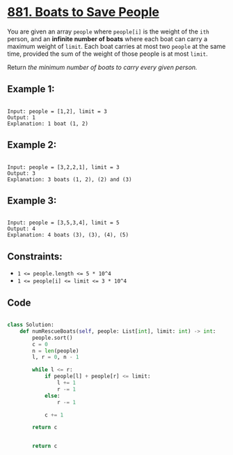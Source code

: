 # [881. Boats to Save People](https://leetcode.com/problems/boats-to-save-people/description/?envType=daily-question&envId=2024-05-04)

You are given an array `people` where `people[i]` is the weight of the `ith` person, and an **infinite number of boats** where each boat can carry a maximum weight of `limit`. Each boat carries at most two `people` at the same time, provided the sum of the weight of those people is at most `limit`.

Return _the minimum number of boats to carry every given person._

## Example 1:

```

Input: people = [1,2], limit = 3
Output: 1
Explanation: 1 boat (1, 2)

```

## Example 2:

```

Input: people = [3,2,2,1], limit = 3
Output: 3
Explanation: 3 boats (1, 2), (2) and (3)

```

## Example 3:

```

Input: people = [3,5,3,4], limit = 5
Output: 4
Explanation: 4 boats (3), (3), (4), (5)

```

## Constraints:

- `1 <= people.length <= 5 * 10^4`
- `1 <= people[i] <= limit <= 3 * 10^4`

## Code

```python

class Solution:
    def numRescueBoats(self, people: List[int], limit: int) -> int:
        people.sort()
        c = 0
        n = len(people)
        l, r = 0, n - 1

        while l <= r:
            if people[l] + people[r] <= limit:
                l += 1
                r -= 1
            else:
                r -= 1

            c += 1

        return c


        return c

```
